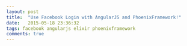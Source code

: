 ```yaml
---
layout: post
title:  "Use Facebook Login with AngularJS and PhoenixFramework!"
date:   2015-05-18 23:36:32
tags: facebook angularjs elixir phoenixframework
comments: true
---
```


